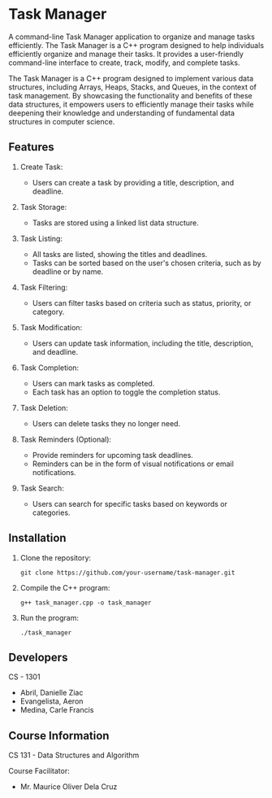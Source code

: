 # Task Manager

A command-line Task Manager application to organize and manage tasks efficiently.
The Task Manager is a C++ program designed to help individuals efficiently organize and manage their tasks. 
It provides a user-friendly command-line interface to create, track, modify, and complete tasks.

The Task Manager is a C++ program designed to implement various data structures, including Arrays, Heaps, 
Stacks, and Queues, in the context of task management. By showcasing the functionality and benefits of 
these data structures, it empowers users to efficiently manage their tasks while deepening their knowledge 
and understanding of fundamental data structures in computer science.

## Features

1. Create Task:
   - Users can create a task by providing a title, description, and deadline.
   
2. Task Storage:
   - Tasks are stored using a linked list data structure.
   
3. Task Listing:
   - All tasks are listed, showing the titles and deadlines.
   - Tasks can be sorted based on the user's chosen criteria, such as by deadline or by name.
   
4. Task Filtering:
   - Users can filter tasks based on criteria such as status, priority, or category.
   
5. Task Modification:
   - Users can update task information, including the title, description, and deadline.
   
6. Task Completion:
   - Users can mark tasks as completed.
   - Each task has an option to toggle the completion status.
   
7. Task Deletion:
   - Users can delete tasks they no longer need.
   
8. Task Reminders (Optional):
   - Provide reminders for upcoming task deadlines.
   - Reminders can be in the form of visual notifications or email notifications.
   
9. Task Search:
   - Users can search for specific tasks based on keywords or categories.
   
## Installation

1. Clone the repository:

   ```shell
   git clone https://github.com/your-username/task-manager.git
   ```

2. Compile the C++ program:

   ```shell
   g++ task_manager.cpp -o task_manager
   ```

3. Run the program:

   ```shell
   ./task_manager
   ```

## Developers

   CS - 1301
 - Abril, Danielle Ziac
 -  Evangelista, Aeron
 - Medina, Carle Francis

## Course Information
CS 131 - Data Structures and Algorithm

   Course Facilitator:
   - Mr. Maurice Oliver Dela Cruz

